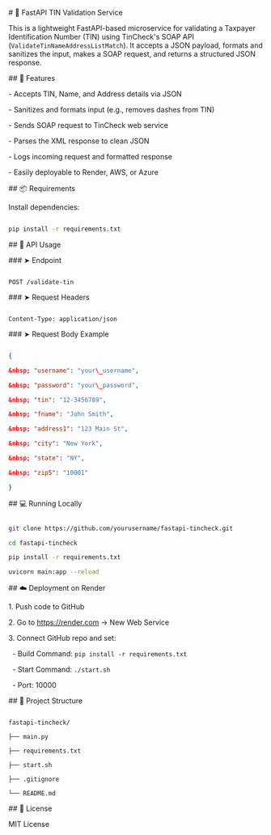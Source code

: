 \# 🧾 FastAPI TIN Validation Service



This is a lightweight FastAPI-based microservice for validating a Taxpayer Identification Number (TIN) using TinCheck's SOAP API (`ValidateTinNameAddressListMatch`). It accepts a JSON payload, formats and sanitizes the input, makes a SOAP request, and returns a structured JSON response.



\## 🚀 Features



\- Accepts TIN, Name, and Address details via JSON

\- Sanitizes and formats input (e.g., removes dashes from TIN)

\- Sends SOAP request to TinCheck web service

\- Parses the XML response to clean JSON

\- Logs incoming request and formatted response

\- Easily deployable to Render, AWS, or Azure



\## 📦 Requirements



Install dependencies:



```bash

pip install -r requirements.txt

```



\## 🧪 API Usage



\### ➤ Endpoint



```

POST /validate-tin

```



\### ➤ Request Headers



```

Content-Type: application/json

```



\### ➤ Request Body Example



```json

{

&nbsp; "username": "your\_username",

&nbsp; "password": "your\_password",

&nbsp; "tin": "12-3456789",

&nbsp; "fname": "John Smith",

&nbsp; "address1": "123 Main St",

&nbsp; "city": "New York",

&nbsp; "state": "NY",

&nbsp; "zip5": "10001"

}

```



\## 💻 Running Locally



```bash

git clone https://github.com/yourusername/fastapi-tincheck.git

cd fastapi-tincheck

pip install -r requirements.txt

uvicorn main:app --reload

```



\## ☁️ Deployment on Render



1\. Push code to GitHub

2\. Go to https://render.com → New Web Service

3\. Connect GitHub repo and set:

&nbsp;  - Build Command: `pip install -r requirements.txt`

&nbsp;  - Start Command: `./start.sh`

&nbsp;  - Port: 10000



\## 📁 Project Structure



```

fastapi-tincheck/

├── main.py

├── requirements.txt

├── start.sh

├── .gitignore

└── README.md

```



\## 📄 License



MIT License



